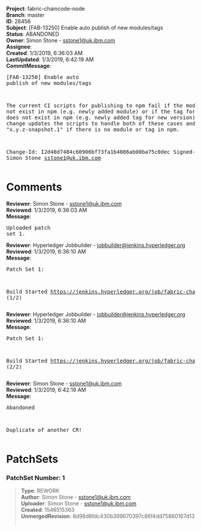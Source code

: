 <strong>Project</strong>: fabric-chaincode-node<br><strong>Branch</strong>: master<br><strong>ID</strong>: 28456<br><strong>Subject</strong>: [FAB-13250] Enable auto publish of new modules/tags<br><strong>Status</strong>: ABANDONED<br><strong>Owner</strong>: Simon Stone - sstone1@uk.ibm.com<br><strong>Assignee</strong>:<br><strong>Created</strong>: 1/3/2019, 6:36:03 AM<br><strong>LastUpdated</strong>: 1/3/2019, 6:42:19 AM<br><strong>CommitMessage</strong>:<br><pre>[FAB-13250] Enable auto publish of new modules/tags

The current CI scripts for publishing to npm fail if
the module does not exist in npm (e.g. newly added
module) or if the tag for the module does not exist
in npm (e.g. newly added tag for new version). This
change updates the scripts to handle both of these
cases and default to "x.y.z-snapshot.1" if there is
no module or tag in npm.

Change-Id: I2d48d7484c60906bf73fa1b4086ab00ba75c0dec
Signed-off-by: Simon Stone <sstone1@uk.ibm.com>
</pre><h1>Comments</h1><strong>Reviewer</strong>: Simon Stone - sstone1@uk.ibm.com<br><strong>Reviewed</strong>: 1/3/2019, 6:36:03 AM<br><strong>Message</strong>: <pre>Uploaded patch set 1.</pre><strong>Reviewer</strong>: Hyperledger Jobbuilder - jobbuilder@jenkins.hyperledger.org<br><strong>Reviewed</strong>: 1/3/2019, 6:36:10 AM<br><strong>Message</strong>: <pre>Patch Set 1:

Build Started https://jenkins.hyperledger.org/job/fabric-chaincode-node-verify-x86_64/245/ (1/2)</pre><strong>Reviewer</strong>: Hyperledger Jobbuilder - jobbuilder@jenkins.hyperledger.org<br><strong>Reviewed</strong>: 1/3/2019, 6:36:10 AM<br><strong>Message</strong>: <pre>Patch Set 1:

Build Started https://jenkins.hyperledger.org/job/fabric-chaincode-node-verify-s390x/244/ (2/2)</pre><strong>Reviewer</strong>: Simon Stone - sstone1@uk.ibm.com<br><strong>Reviewed</strong>: 1/3/2019, 6:42:19 AM<br><strong>Message</strong>: <pre>Abandoned

Duplicate of another CR!</pre><h1>PatchSets</h1><h3>PatchSet Number: 1</h3><blockquote><strong>Type</strong>: REWORK<br><strong>Author</strong>: Simon Stone - sstone1@uk.ibm.com<br><strong>Uploader</strong>: Simon Stone - sstone1@uk.ibm.com<br><strong>Created</strong>: 1546515363<br><strong>UnmergedRevision</strong>: 8d98d8fdc430b399670397c86f4dd75860167d13<br><br></blockquote>